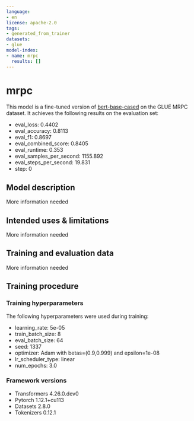 ```yaml
---
language:
- en
license: apache-2.0
tags:
- generated_from_trainer
datasets:
- glue
model-index:
- name: mrpc
  results: []
---
```


<!-- This model card has been generated automatically according to the information the Trainer had access to. You
should probably proofread and complete it, then remove this comment. -->

# mrpc

This model is a fine-tuned version of [bert-base-cased](https://huggingface.co/bert-base-cased) on the GLUE MRPC dataset.
It achieves the following results on the evaluation set:
- eval_loss: 0.4402
- eval_accuracy: 0.8113
- eval_f1: 0.8697
- eval_combined_score: 0.8405
- eval_runtime: 0.353
- eval_samples_per_second: 1155.892
- eval_steps_per_second: 19.831
- step: 0

## Model description

More information needed

## Intended uses & limitations

More information needed

## Training and evaluation data

More information needed

## Training procedure

### Training hyperparameters

The following hyperparameters were used during training:
- learning_rate: 5e-05
- train_batch_size: 8
- eval_batch_size: 64
- seed: 1337
- optimizer: Adam with betas=(0.9,0.999) and epsilon=1e-08
- lr_scheduler_type: linear
- num_epochs: 3.0

### Framework versions

- Transformers 4.26.0.dev0
- Pytorch 1.12.1+cu113
- Datasets 2.8.0
- Tokenizers 0.12.1
